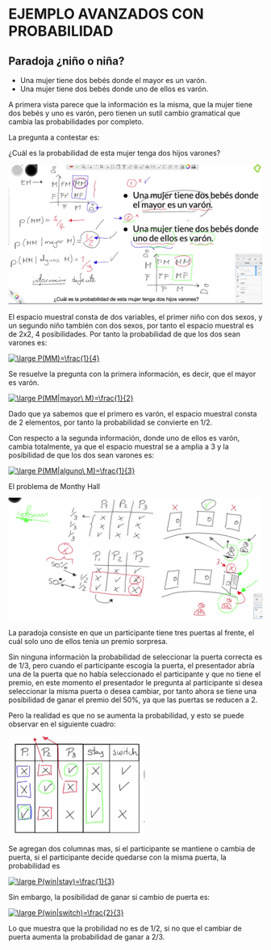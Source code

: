 # EJEMPLO AVANZADOS CON PROBABILIDAD

## Paradoja ¿niño o niña?

- Una mujer tiene dos bebés donde el mayor es un varón.
- Una mujer tiene dos bebés donde uno de ellos es varón.

A primera vista parece que la información es la misma, que la mujer tiene dos bebés y uno es varón, pero tienen un sutil cambio gramatical que cambia las probabilidades por completo.

La pregunta a contestar es:

¿Cuál es la probabilidad de esta mujer tenga dos hijos varones?

![](./imagenes/img8.png)

El espacio muestral consta de dos variables, el primer niño con dos sexos, y un segundo niño también con dos sexos, por tanto el espacio muestral es de 2x2, 4 posibilidades. Por tanto la probabilidad de que los dos sean varones es:

<a href="https://www.codecogs.com/eqnedit.php?latex=\dpi{120}&space;\bg_white&space;\large&space;P(MM)=\frac{1}{4}" target="_blank"><img src="https://latex.codecogs.com/gif.latex?\dpi{120}&space;\bg_white&space;\large&space;P(MM)=\frac{1}{4}" title="\large P(MM)=\frac{1}{4}" /></a>

Se resuelve la pregunta con la primera información, es decir, que el mayor es varón.

<a href="https://www.codecogs.com/eqnedit.php?latex=\dpi{120}&space;\bg_white&space;\large&space;P(MM|mayor\&space;M)=\frac{1}{2}" target="_blank"><img src="https://latex.codecogs.com/gif.latex?\dpi{120}&space;\bg_white&space;\large&space;P(MM|mayor\&space;M)=\frac{1}{2}" title="\large P(MM|mayor\ M)=\frac{1}{2}" /></a>

Dado que ya sabemos que el primero es varón, el espacio muestral consta de 2 elementos, por tanto la probabilidad se convierte en 1/2.

Con respecto a la segunda información, donde uno de ellos es varón, cambia totalmente, ya que el espacio muestral se a amplia a 3 y la posibilidad de que los dos sean varones es:

<a href="https://www.codecogs.com/eqnedit.php?latex=\dpi{120}&space;\bg_white&space;\large&space;P(MM|alguno\&space;M)=\frac{1}{3}" target="_blank"><img src="https://latex.codecogs.com/gif.latex?\dpi{120}&space;\bg_white&space;\large&space;P(MM|alguno\&space;M)=\frac{1}{3}" title="\large P(MM|alguno\ M)=\frac{1}{3}" /></a>

El problema de Monthy Hall

![](./imagenes/img9.png)

La paradoja consiste en que un participante tiene tres puertas al frente, el cuál solo uno de ellos tenía un premio sorpresa. 

Sin ninguna información la probabilidad de seleccionar la puerta correcta es de 1/3, pero cuando el participante escogía la puerta, el presentador abría una de la puerta que no había seleccionado el participante y que no tiene el premio, en este momento el presentador le pregunta al participante si desea seleccionar la misma puerta o desea cambiar, por tanto ahora se tiene una posibilidad de ganar el premio del 50%, ya que las puertas se reducen a 2.

Pero la realidad es que no se aumenta la probabilidad, y esto se puede observar en el siguiente cuadro:

![](./imagenes/img10.png)

Se agregan dos columnas mas, si el participante se mantiene o cambia de puerta, si el participante decide quedarse con la misma puerta, la probabilidad es

<a href="https://www.codecogs.com/eqnedit.php?latex=\dpi{120}&space;\bg_white&space;\large&space;P(win|stay)=\frac{1}{3}" target="_blank"><img src="https://latex.codecogs.com/gif.latex?\dpi{120}&space;\bg_white&space;\large&space;P(win|stay)=\frac{1}{3}" title="\large P(win|stay)=\frac{1}{3}" /></a>

Sin embargo, la posibilidad de ganar si cambio de puerta es:

<a href="https://www.codecogs.com/eqnedit.php?latex=\dpi{120}&space;\bg_white&space;\large&space;P(win|switch)=\frac{2}{3}" target="_blank"><img src="https://latex.codecogs.com/gif.latex?\dpi{120}&space;\bg_white&space;\large&space;P(win|switch)=\frac{2}{3}" title="\large P(win|switch)=\frac{2}{3}" /></a>

Lo que muestra que la probilidad no es de 1/2, si no que el cambiar de puerta aumenta la probabilidad de ganar a 2/3.